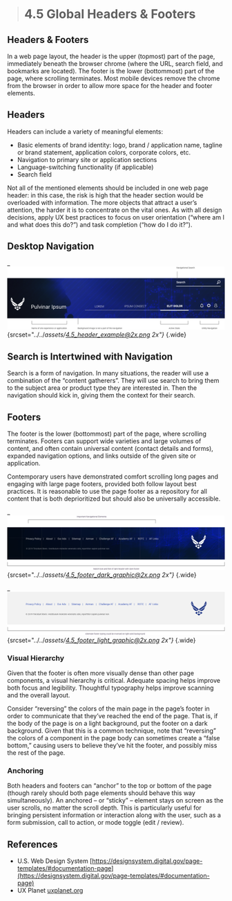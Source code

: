 > # **4.5** Global Headers & Footers

## Headers & Footers

In a web page layout, the header is the upper (topmost) part of the page, immediately beneath the browser chrome (where the URL, search field, and bookmarks are located). The footer is the lower (bottommost) part of the page, where scrolling terminates. Most mobile devices remove the chrome from the browser in order to allow more space for the header and footer elements. 

## Headers

Headers can include a variety of meaningful elements:

- Basic elements of brand identity: logo, brand / application name, tagline or brand statement, application colors, corporate colors, etc. 
- Navigation to primary site or application sections 
- Language-switching functionality (if applicable) 
- Search field 

Not all of the mentioned elements should be included in one web page header: in this case, the risk is high that the header section would be overloaded with information. The more objects that attract a user’s attention, the harder it is to concentrate on the vital ones. As with all design decisions, apply UX best practices to focus on user orientation (“where am I and what does this do?”) and task completion (“how do I do it?”). 


## Desktop Navigation

_![4.5 Header](../_assets/4.5_header_example.png){srcset="../../_assets/4.5_header_example@2x.png 2x"}_
{.wide}

## Search is Intertwined with Navigation

Search is a form of navigation. In many situations, the reader will use a combination of the “content 
gatherers”. They will use search to bring them to the subject area or product type they are interested in. 
Then the navigation should kick in, giving them the context for their search.

## Footers

The footer is the lower (bottommost) part of the page, where scrolling terminates. Footers can support wide varieties and large volumes of content, and often contain universal content (contact details and forms), expanded navigation options, and links outside of the given site or application. 

Contemporary users have demonstrated comfort scrolling long pages and engaging with large page footers, provided both follow layout best practices. It is reasonable to use the page footer as a repository for all content that is both deprioritized but should also be universally accessible. 

_![4.5 footer dark](../_assets/4.5_footer_dark_graphic.png){srcset="../../_assets/4.5_footer_dark_graphic@2x.png 2x"}_
{.wide}

_![4.5 footer dark](../_assets/4.5_footer_light_graphic.png){srcset="../../_assets/4.5_footer_light_graphic@2x.png 2x"}_
{.wide}

### Visual Hierarchy

Given that the footer is often more visually dense than other page components, a visual hierarchy is critical. Adequate spacing helps improve both focus and legibility. Thoughtful typography helps improve scanning and the overall layout. 

Consider “reversing” the colors of the main page in the page’s footer in order to communicate that they’ve reached the end of the page. That is, if the body of the page is on a light background, put the footer on a dark background. Given that this is a common technique, note that “reversing” the colors of a component in the page body can sometimes create a “false bottom,” causing users to believe they’ve hit the footer, and possibly miss the rest of the page.

### Anchoring

Both headers and footers can “anchor” to the top or bottom of the page (though rarely should both page elements should behave this way simultaneously). An anchored – or “sticky” – element stays on screen as the user scrolls, no matter the scroll depth. This is particularly useful for bringing persistent information or interaction along with the user, such as a form submission, call to action, or mode toggle (edit / review).


## References

- U.S. Web Design System [https://designsystem.digital.gov/page-templates/#documentation-page](https://designsystem.digital.gov/page-templates/#documentation-page)
- UX Planet [uxplanet.org](https://uxplanet.org)